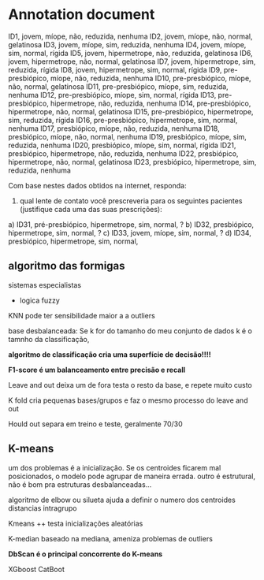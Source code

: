 # Annotation document

ID1, jovem, míope, não, reduzida, nenhuma
ID2, jovem, míope, não, normal, gelatinosa
ID3, jovem, míope, sim, reduzida, nenhuma
ID4, jovem, míope, sim, normal, rígida
ID5, jovem, hipermetrope, não, reduzida, gelatinosa
ID6, jovem, hipermetrope, não, normal, gelatinosa 
ID7, jovem, hipermetrope, sim, reduzida, rígida
ID8, jovem, hipermetrope, sim, normal, rígida
ID9, pre-presbiópico, míope, não, reduzida, nenhuma
ID10, pre-presbiópico, míope, não, normal, gelatinosa
ID11, pre-presbiópico, míope, sim, reduzida, nenhuma
ID12, pre-presbiópico, míope, sim, normal, rígida
ID13, pre-presbiópico, hipermetrope, não, reduzida, nenhuma
ID14, pre-presbiópico, hipermetrope, não, normal, gelatinosa
ID15, pre-presbiópico, hipermetrope, sim, reduzida, rígida
ID16, pre-presbiópico, hipermetrope, sim, normal, nenhuma
ID17, presbiópico, míope, não, reduzida, nenhuma
ID18, presbiópico, míope, não, normal, nenhuma
ID19, presbiópico, míope, sim, reduzida, nenhuma
ID20, presbiópico, míope, sim, normal, rígida
ID21, presbiópico, hipermetrope, não, reduzida, nenhuma
ID22, presbiópico, hipermetrope, não, normal, gelatinosa
ID23, presbiópico, hipermetrope, sim, reduzida, nenhuma

Com base nestes dados obtidos na internet, responda:
 1) qual lente de contato você prescreveria para os seguintes pacientes (justifique cada uma das
suas prescrições):

a) ID31, pré-presbiópico, hipermetrope, sim, normal, ?
b) ID32, presbiópico, hipermetrope, sim, normal, ?
c) ID33, jovem, míope, sim, normal, ?
d) ID34, presbiópico, hipermetrope, sim, normal,


## algoritmo das formigas

sistemas especialistas
 - logica fuzzy


KNN pode ter sensibilidade maior a a outliers

base desbalanceada:
Se k for do tamanho do meu conjunto de dados
k é o tamnho da classificação, 

**algoritmo de classificação cria uma superfície de decisão!!!!**


**F1-score é um balanceamento entre precisão e recall**


Leave and out
deixa um de fora testa o resto da base, e repete
muito custo


K fold
cria pequenas bases/grupos e faz o mesmo processo do leave and out

Hould out
separa em treino e teste, geralmente 70/30


## K-means
um dos problemas é a inicialização. Se os centroides ficarem mal posicionados, o modelo pode agrupar de maneira errada.
outro é estrutural, não é bom pra estruturas desbalanceadas...

algoritmo de elbow ou silueta ajuda a definir o numero dos centroides
distancias intragrupo

Kmeans ++ testa inicializações aleatórias

K-median
baseado na mediana, ameniza problemas de outliers

**DbScan é o principal concorrente do K-means**


XGboost
CatBoot



